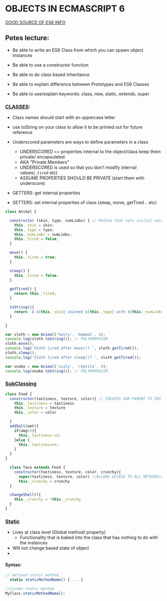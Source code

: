 # OBJECTS IN ECMASCRIPT 6

[GOOD SOURCE OF ES6 INFO](https://github.com/lukehoban/es6features)

## Petes lecture:

- Be able to write an ES6 Class from which you can spawn object instances

- Be able to use a constructor function

- Be able to do class based inheritance

- Be able to explain difference between Prototypes and ES6 Classes

- Be able to use/explain keywords: class, new, static, extends, super

### [CLASSES](https://developer.mozilla.org/en-US/docs/Web/JavaScript/Reference/Classes):

- Class names should start with an uppercase letter

- use toString on your class to allow it to be printed out for future reference

- Underscored parameters are ways to define parameters in a class
  - UNDERSCORED == properties internal to the object/class keep them private/ encapsulated
  - AKA "Private Members"
  - UNDERSCORED is used so that you don't modify internal values(`_tired` etc)
  - ASSUME PROPERTIES SHOULD BE PRIVATE (start them with underscore)

- GETTERS: get internal properties

- SETTERS: set internal properties of class (sleep, move, getTired .. etc)

```javascript
class Animal {

  constructor (skin, type, numLimbs) { // Method that sets initial values/ run initial methods(possibly on superclass) THERE CAN BE ONLY ONE
    this._skin = skin;
    this._type = type;
    this._numLimbs = numLimbs;
    this._tired = false;
  }

  move() {
    this._tired = true;
  }

  sleep() {
    this._tired = false;
  }

  getTired() {
    return this._tired;
  }

  toString(){
    return `A ${this._skin} skinned ${this._type} with ${this._numLimbs} limbs.`;
  }

}

var sloth = new Animal('hairy', 'mammal', 4);
console.log(sloth.toString()); // POLYMORPHISM
sloth.move();
console.log('Sloth tired after move()? ', sloth.getTired());
sloth.sleep();
console.log('Sloth tired after sleep()? ', sloth.getTired());

var snake = new Animal('scaly', 'reptile', 0);
console.log(snake.toString()); // POLYMORPHISM
```

### [SubClassing](https://developer.mozilla.org/en-US/docs/Web/JavaScript/Reference/Classes#Sub_classing_with_extends)

```js
class Food {
  constructor(tastiness, texture, color){ // CREATES OUR PARENT TO INSTANTIATE THE OBJECT OF FOOD
    this._tastiness = tastiness
    this._texture = texture
    this._color = color

  }
  addSalt(amt){
    if(amg>5){
      this._tastiness-=2;
    }else {
      this._tastiness++;
    }
  }
}

  class Taco extends Food {
    constructor(tastiness, texture, color, crunchy){
      super(tastiness, texture, color) //ALLOWS ACCESS TO ALL METHODS/ANCESTRY OF PARENT
      this._crunchy = crunchy
  }

  changeShell(){
    this._crunchy = !this._crunchy
  }
}

```

### [Static](https://developer.mozilla.org/en-US/docs/Web/JavaScript/Reference/Classes/static)
- Lives at class level (Global method/ property)
  - Functionality that is baked into the class that has nothing to do with the instances
- Will not change based state of object
- 

#### Syntax:
```js
// defined static method
  static staticMethodName() { ... }

//invoke static method
MyClass.staticMethodName();
```
